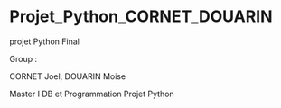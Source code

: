 Projet_Python_CORNET_DOUARIN
============================

projet Python Final

Group :

CORNET Joel, 
DOUARIN Moise

Master I DB et Programmation
Projet Python
